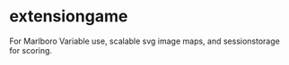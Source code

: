 # extensiongame
For Marlboro
Variable use, scalable svg image maps, and sessionstorage for scoring.
